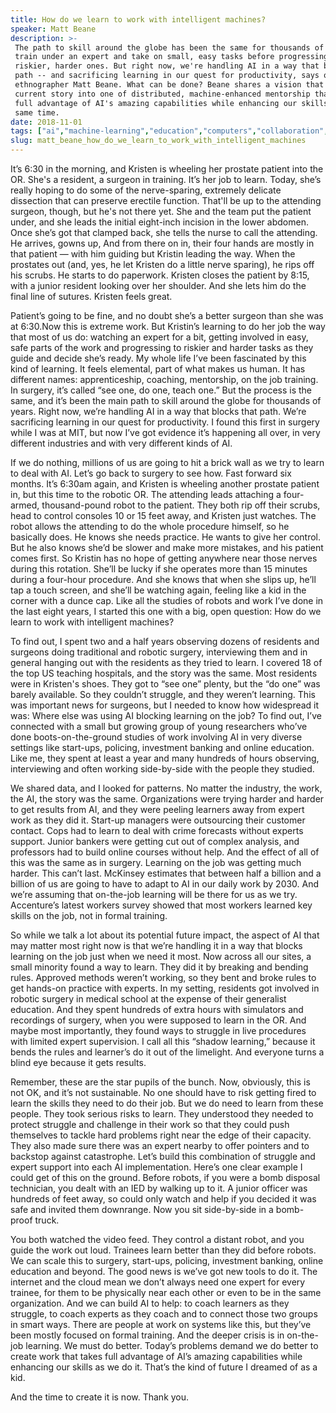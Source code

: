 ```yaml
---
title: How do we learn to work with intelligent machines?
speaker: Matt Beane
description: >-
 The path to skill around the globe has been the same for thousands of years:
 train under an expert and take on small, easy tasks before progressing to
 riskier, harder ones. But right now, we're handling AI in a way that blocks that
 path -- and sacrificing learning in our quest for productivity, says organizational
 ethnographer Matt Beane. What can be done? Beane shares a vision that flips the
 current story into one of distributed, machine-enhanced mentorship that takes
 full advantage of AI's amazing capabilities while enhancing our skills at the
 same time.
date: 2018-11-01
tags: ["ai","machine-learning","education","computers","collaboration","technology","future","society","robots","innovation","work"]
slug: matt_beane_how_do_we_learn_to_work_with_intelligent_machines
---
```


It’s 6:30 in the morning, and Kristen is wheeling her prostate patient into the OR. She's
a resident, a surgeon in training. It’s her job to learn. Today, she’s really hoping to do
some of the nerve-sparing, extremely delicate dissection that can preserve erectile
function. That'll be up to the attending surgeon, though, but he's not there yet. She and
the team put the patient under, and she leads the initial eight-inch incision in the lower
abdomen. Once she’s got that clamped back, she tells the nurse to call the attending. He
arrives, gowns up, And from there on in, their four hands are mostly in that patient —
with him guiding but Kristin leading the way. When the prostates out (and, yes, he let
Kristen do a little nerve sparing), he rips off his scrubs. He starts to do paperwork.
Kristen closes the patient by 8:15, with a junior resident looking over her shoulder. And
she lets him do the final line of sutures. Kristen feels great.

Patient’s going to be fine, and no doubt she’s a better surgeon than she was at 6:30.Now
this is extreme work. But Kristin’s learning to do her job the way that most of us do:
watching an expert for a bit, getting involved in easy, safe parts of the work and
progressing to riskier and harder tasks as they guide and decide she’s ready. My whole
life I’ve been fascinated by this kind of learning. It feels elemental, part of what makes
us human. It has different names: apprenticeship, coaching, mentorship, on the job
training. In surgery, it’s called “see one, do one, teach one.” But the process is the
same, and it’s been the main path to skill around the globe for thousands of years. Right
now, we’re handling AI in a way that blocks that path. We’re sacrificing learning in our
quest for productivity. I found this first in surgery while I was at MIT, but now I’ve got
evidence it’s happening all over, in very different industries and with very different
kinds of AI.

If we do nothing, millions of us are going to hit a brick wall as we try to learn to deal
with AI. Let’s go back to surgery to see how. Fast forward six months. It’s 6:30am again,
and Kristen is wheeling another prostate patient in, but this time to the robotic OR. The
attending leads attaching a four-armed, thousand-pound robot to the patient. They both rip
off their scrubs, head to control consoles 10 or 15 feet away, and Kristen just watches.
The robot allows the attending to do the whole procedure himself, so he basically does. He
knows she needs practice. He wants to give her control. But he also knows she’d be slower
and make more mistakes, and his patient comes first. So Kristin has no hope of getting
anywhere near those nerves during this rotation. She’ll be lucky if she operates more than
15 minutes during a four-hour procedure. And she knows that when she slips up, he’ll tap a
touch screen, and she’ll be watching again, feeling like a kid in the corner with a dunce
cap. Like all the studies of robots and work I’ve done in the last eight years, I started
this one with a big, open question: How do we learn to work with intelligent
machines?

To find out, I spent two and a half years observing dozens of residents and surgeons doing
traditional and robotic surgery, interviewing them and in general hanging out with the
residents as they tried to learn. I covered 18 of the top US teaching hospitals, and the
story was the same. Most residents were in Kristen's shoes. They got to “see one” plenty,
but the “do one” was barely available. So they couldn’t struggle, and they weren’t
learning. This was important news for surgeons, but I needed to know how widespread it was:
Where else was using AI blocking learning on the job? To find out, I’ve connected with a
small but growing group of young researchers who’ve done boots-on-the-ground studies of
work involving AI in very diverse settings like start-ups, policing, investment banking
and online education. Like me, they spent at least a year and many hundreds of hours
observing, interviewing and often working side-by-side with the people they
studied.

We shared data, and I looked for patterns. No matter the industry, the work, the AI, the
story was the same. Organizations were trying harder and harder to get results from AI,
and they were peeling learners away from expert work as they did it. Start-up managers
were outsourcing their customer contact. Cops had to learn to deal with crime forecasts
without experts support. Junior bankers were getting cut out of complex analysis, and
professors had to build online courses without help. And the effect of all of this was the
same as in surgery. Learning on the job was getting much harder. This can’t last. McKinsey
estimates that between half a billion and a billion of us are going to have to adapt to AI
in our daily work by 2030. And we’re assuming that on-the-job learning will be there for
us as we try. Accenture’s latest workers survey showed that most workers learned key
skills on the job, not in formal training.

So while we talk a lot about its potential future impact, the aspect of AI that may matter
most right now is that we’re handling it in a way that blocks learning on the job just
when we need it most. Now across all our sites, a small minority found a way to learn. They
did it by breaking and bending rules. Approved methods weren’t working, so they bent and
broke rules to get hands-on practice with experts. In my setting, residents got involved
in robotic surgery in medical school at the expense of their generalist education. And
they spent hundreds of extra hours with simulators and recordings of surgery, when you
were supposed to learn in the OR. And maybe most importantly, they found ways to struggle
in live procedures with limited expert supervision. I call all this “shadow learning,”
because it bends the rules and learner’s do it out of the limelight. And everyone turns a
blind eye because it gets results.

Remember, these are the star pupils of the bunch. Now, obviously, this is not OK, and it’s
not sustainable. No one should have to risk getting fired to learn the skills they need to
do their job. But we do need to learn from these people. They took serious risks to learn.
They understood they needed to protect struggle and challenge in their work so that they
could push themselves to tackle hard problems right near the edge of their capacity. They
also made sure there was an expert nearby to offer pointers and to backstop against
catastrophe. Let’s build this combination of struggle and expert support into each AI
implementation. Here’s one clear example I could get of this on the ground. Before robots,
if you were a bomb disposal technician, you dealt with an IED by walking up to it. A
junior officer was hundreds of feet away, so could only watch and help if you decided it
was safe and invited them downrange. Now you sit side-by-side in a bomb-proof
truck.

You both watched the video feed. They control a distant robot, and you guide the work out
loud. Trainees learn better than they did before robots. We can scale this to surgery,
start-ups, policing, investment banking, online education and beyond. The good news is
we’ve got new tools to do it. The internet and the cloud mean we don’t always need one
expert for every trainee, for them to be physically near each other or even to be in the
same organization. And we can build AI to help: to coach learners as they struggle, to
coach experts as they coach and to connect those two groups in smart ways. There are people
at work on systems like this, but they’ve been mostly focused on formal training. And the
deeper crisis is in on-the-job learning. We must do better. Today’s problems demand we do
better to create work that takes full advantage of AI’s amazing capabilities while
enhancing our skills as we do it. That’s the kind of future I dreamed of as a
kid.

And the time to create it is now. Thank you.

<!--
ad_duration=3.33
comment_count=32
event="TED Salon Zebra Technologies"
external_start_time=0
has_talk_citation=1
intro_duration=11.82
is_subtitle_required="False"
is_talk_featured="True"
language="en"
language_swap="False"
native_language="en"
number_of_related_talks=6
number_of_speakers=1
number_of_subtitled_videos=20
number_of_tags=11
number_of_talk_download_languages=20
number_of_talk_more_resources=0
number_of_talk_recommendations=2
number_of_talks_take_actions=0
post_ad_duration=0.83
published_timestamp="2019-02-04 15:56:32"
recording_date="2018-11-01"
speaker_description="Organizational ethnographer"
speaker_is_published=1
speaker_name="Matt Beane"
talk_more_resources=[]
talk_name="How do we learn to work with intelligent machines?"
talk_recommendations_blurb="More resources curated by Matt Beane"
talks_tags=["ai","machine-learning","education","computers","collaboration","technology","future","society","robots","innovation","work"]
talks_take_action=[]
url_audio="https://download.ted.com/talks/MattBeane_2018S.mp3?apikey=acme-roadrunner"
url_photo_speaker="https://pe.tedcdn.com/images/ted/7910015dc3e71144c1d96ee8e861ff236ae783b7_254x191.jpg"
url_photo_talk="https://s3.amazonaws.com/talkstar-photos/uploads/00e55094-511b-4ab5-a80c-1d1eb054dfb6/MattBeane_2018S-embed.jpg"
url_webpage="https://www.ted.com/talks/matt_beane_how_do_we_learn_to_work_with_intelligent_machines"
video_type_name="TED Salon Talk (partner)"
-->